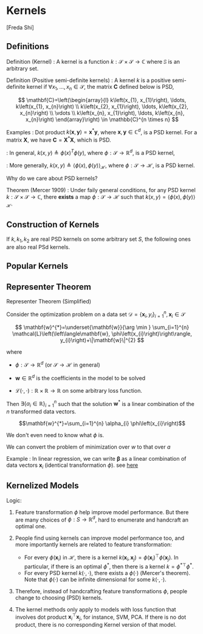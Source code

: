 # Kernels

[Freda Shi]

## Definitions

Definition (Kernel)
: A kernel is a function $k: \mathcal{S} \times \mathcal{S} \rightarrow \mathbb{C}$ where $\mathbb{S}$ is an arbitrary set.

Definition (Positive semi-definite kernels)
: A kernel $k$ is a positive semi-definite kernel if $\forall x_{1}, \ldots, x_{n} \in \mathcal{S}$, the matrix $\boldsymbol{C}$ defined below is PSD,


$$
\mathbf{C}=\left(\begin{array}{l}
k\left(x_{1}, x_{1}\right), \ldots, k\left(x_{1}, x_{n}\right) \\
k\left(x_{2}, x_{1}\right), \ldots, k\left(x_{2}, x_{n}\right) \\
\vdots  \\
k\left(x_{n}, x_{1}\right), \ldots, k\left(x_{n}, x_{n}\right)
\end{array}\right) \in \mathbb{C}^{n \times n}
$$

Examples
: Dot product $k(\mathbf{x}, \mathbf{y})=\mathbf{x}^{*} \mathbf{y}$, where $\mathbf{x}, \mathbf{y} \in \mathbb{C}^{d}$, is a PSD kernel. For a matrix $\boldsymbol{X}$, we have $\boldsymbol{C} = \boldsymbol{X} ^* \boldsymbol{X}$, which is PSD.

: In general, $k(x, y) \triangleq \phi(x)^{T} \phi(y)$, where $\phi: \mathcal{S} \rightarrow \mathbb{R}^{d}$, is a PSD kernel,

: More generally, $k(x, y) \triangleq\langle\phi(x), \phi(y)\rangle_{\mathcal{H}}$, where $\phi: \mathcal{S} \rightarrow \mathcal{H}$, is a PSD kernel.

Why do we care about PSD kernels?

Theorem (Mercer 1909)
: Under faily general conditions, for any PSD kernel $k: \mathcal{S} \times \mathcal{S} \rightarrow \mathbb{C}$, there **exists** a map $\phi: \mathcal{S} \rightarrow \mathcal{H}$ such that $k(x, y)=\langle\phi(x), \phi(y)\rangle_{\mathcal{H}}$.


## Construction of Kernels
If $k,k_1, k_2$  are real PSD kernels on some arbitrary set $S$, the following ones are also real PSd kernels.

## Popular Kernels

## Representer Theorem

Representer Theorem (Simplified)

Consider the optimization problem on a data set $\mathcal{D} = \left\{ \boldsymbol{x}_i ,y_i \right\} _{i=1}^n, \boldsymbol{x}_i \in \mathcal{S}$

$$
\mathbf{w}^{*}=\underset{\mathbf{w}}{\arg \min } \sum_{i=1}^{n} \mathcal{L}\left(\left\langle\mathbf{w}, \phi\left(x_{i}\right)\right\rangle, y_{i}\right)+\|\mathbf{w}\|^{2}
$$

where

- $\phi: \mathcal{S} \rightarrow \mathbb{R} ^d$ (or $\mathcal{S} \rightarrow \mathcal{H}$ in general)

- $\boldsymbol{w} \in \mathbb{R} ^d$ is the coefficients in the model to be solved

- $\mathcal{L}(\cdot, \cdot): \mathbb{R} \times \mathbb{R} \rightarrow \mathbb{R}$ on some arbitrary loss function.

Then $\exists\left\{\alpha_{i} \in \mathbb{R}\right\}_{i=1}^{n}$ such that the solution $\boldsymbol{w} ^*$ is a linear combination of the $n$ transformed data vectors.

$$\mathbf{w}^{*}=\sum_{i=1}^{n} \alpha_{i} \phi\left(x_{i}\right)$$


We don't even need to know what $\phi$ is.

We can convert the problem of minimization over $w$ to that over $a$

Example
: In linear regression, we can write $\boldsymbol{\beta}$ as a linear combination of data vectors $\boldsymbol{x}_i$ (identical transformation $\phi$). see [here](https://www.cs.cornell.edu/courses/cs4780/2018fa/lectures/lecturenote14.html)


## Kernelized Models

Logic:

1. Feature transformation $\phi$ help improve model performance. But there are many choices of $\phi: S \rightarrow \mathbb{R} ^d$, hard to enumerate and handcraft an optimal one.

2. People find using kernels can improve model performance too, and more importantly kernels are related to feature transformation:

   - For every $\phi (\boldsymbol{x}_i)$ in $\mathcal{H}$, there is a kernel $k(\boldsymbol{x}_i , \boldsymbol{x}_j) = \phi(\boldsymbol{x}_i ) ^\top \phi(\boldsymbol{x}_j )$. In particular, if there is an optimal $\phi ^*$, then there is a kernel $k = \phi ^{* \top} \phi ^*$.
   - For every PSD kernel $k(\cdot, \cdot)$, there exists a $\phi(\cdot)$ (Mercer's theorem). Note that $\phi(\cdot)$ can be infinite dimensional for some $k(\cdot, \cdot)$.

3. Therefore, instead of handcrafting feature transformations $\phi$, people change to choosing (PSD) kernels.

4. The kernel methods only apply to models with loss function that involves dot product $\boldsymbol{x}_i ^\top \boldsymbol{x}_j$, for instance, SVM, PCA. If there is no dot product, there is no corresponding Kernel version of that model.
